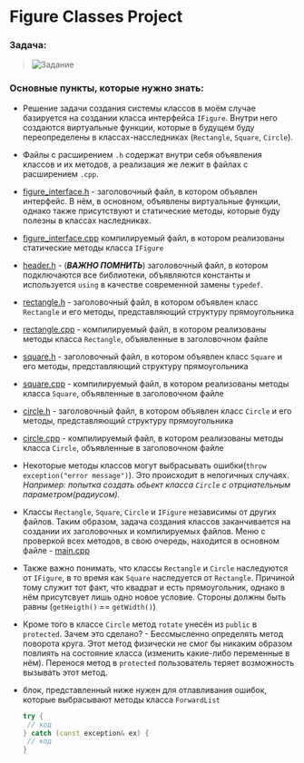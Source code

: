 # Figure Classes Project
### **Задача:**
> ![Задание](https://sun9-55.userapi.com/impg/xyc8VPJK82cO8GmO1nPmB6FXg8nCc0zymVXvKQ/SgUkELdokQI.jpg?size=1330x337&quality=96&sign=ab3592b274dbfad9400744b597f4ec9b&type=album)

### **Основные пункты, которые нужно знать:**
- Решение задачи создания системы классов в моём случае базируется на создании класса интерфейса `IFigure`. Внутри него создаются виртуальные функции, которые в будущем буду переопределены в классах-насследниках (`Rectangle`, `Square`, `Circle`).
- Файлы с расширением `.h` содержат внутри себя объявления классов и их методов, а реализация же лежит в файлах с расширением `.cpp`.
- [figure_interface.h](FigureProject/figure_interface.h) - заголовочный файл, в котором объявлен интерфейс. В нём, в основном, объявлены виртуальные функции, однако также присутствуют и статические методы, которые буду полезны в классах наследниках.
- [figure_interface.cpp](FigureProject/figure_interface.cpp) компилируемый файл, в котором реализованы статические методы класса `IFigure`
- [header.h](FigureProject/header.h) - (***ВАЖНО ПОМНИТЬ***) заголовочный файл, в котором подключаются все библиотеки, объявляются константы и используется `using` в качестве современной замены `typedef`.
- [rectangle.h](FigureProject/rectangle.h) - заголовочный файл, в котором объявлен класс `Rectangle` и его методы, представляющий структуру прямоугольника
- [rectangle.cpp](FigureProject/rectangle.cpp) - компилируемый файл, в котором реализованы методы класса `Rectangle`, объявленные в заголовочном файле
- [square.h](FigureProject/square.h) - заголовочный файл, в котором объявлен класс `Square` и его методы, представляющий структуру прямоугольника
- [square.cpp](FigureProject/square.cpp) - компилируемый файл, в котором реализованы методы класса `Square`, объявленные в заголовочном файле
- [circle.h](FigureProject/circle.h) - заголовочный файл, в котором объявлен класс `Circle` и его методы, представляющий структуру прямоугольника
- [circle.cpp](FigureProject/circle.cpp) - компилируемый файл, в котором реализованы методы класса `Circle`, объявленные в заголовочном файле
- Некоторые методы классов могут выбрасывать ошибки(`throw exception("error message")`). Это происходит в нелогичных случаях. _Например: попытка создать обьект класса `Circle` с отрциательным параметром(радиусом)._
- Классы `Rectangle`, `Square`, `Circle` и `IFigure` независимы от других файлов. Таким образом, задача создания классов заканчивается на создании их заголовочных и компилируемых файлов. Меню с проверкой всех методов, в свою очередь, находится в основном файле - [main.cpp](FigureProject/main.cpp)
- Также важно понимать, что классы `Rectangle` и `Circle` наследуются от `IFigure`, в то время как `Square` наследуется от `Rectangle`. Причиной тому служит тот факт, что квадрат и есть прямоугольник, однако в нём присутсвует лишь одно новое условие. Стороны должны быть равны (`getHeigth()` == `getWidth()`)
- Кроме того в классе `Circle` метод `rotate` унесён из `public` в `protected`. Зачем это сделано? - Бессмысленно определять метод поворота круга. Этот метод физически не смог бы никаким образом повлиять на состояние класса (изменить какие-либо переменные в нём). Перенося метод в `protected` пользователь теряет возможность вызывать этот метод.
- блок, представленный ниже нужен для отлавливания ошибок, которые выбрасывают методы класса `ForwardList`

    ```c++
    try {
     // код
    } catch (const exception& ex) {
     // код
    }
    ```

